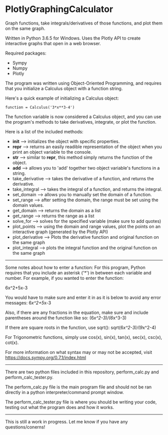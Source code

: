 # PlotlyGraphingCalculator
Graph functions, take integrals/derivatives of those functions, and plot them on the same graph.

Written in Python 3.6.5 for Windows. Uses the Plotly API to create interactive graphs that open in a web browser.

Required packages:
- Sympy
- Numpy
- Plotly

The program was written using Object-Oriented Programming, and requires that you initialize a Calculus object with a function string.

Here's a quick example of initializing a Calculus object:

    function = Calculus('3*x**3-4')

The function variable is now considered a Calculus object, and you can use the program's methods to take derivatives, integrate, or plot the function.

Here is a list of the included methods:
- __init__ --> initializes the object with specific properties.
- __repr__ --> returns an easily readible representation of the object when you print an object variable to the console.
- __str__ --> similar to __repr__, this method simply returns the function of the object.
- __add__ --> allows you to 'add' together two object variable's functions in a string.
- take_derivative --> takes the derivative of a function, and returns the derivative.
- take_integral --> takes the integral of a function, and returns the integral.
- set_domain --> allows you to manually set the domain of a function.
- set_range --> after setting the domain, the range must be set using the domain values.
- get_domain --> returns the domain as a list
- get_range --> returns the range as a list
- solve_for --> solves for the specified variable (make sure to add quotes)
- plot_points --> using the domain and range values, plot the points on an interactive graph (generated by the Plotly API)
- plot_derivative --> Plots the derivative function and original function on the same graph
- plot_integral --> plots the integral function and the original function on the same graph

********************************************************************************************************************************
Some notes about how to enter a function:
For this program, Python requires that you include an asterisk ('*') in between each variable and number. For example, if you wanted to enter the function:

6x^2+5x-3

You would have to make sure and enter it in as it is below to avoid any error messages: 
6*x^2+5*x-3

Also, if there are any fractions in the equation, make sure and include parentheses around the function like so:
(6*x^2-3)/(6*x^3-3)

If there are square roots in the function, use sqrt():
sqrt(6*x^2-3)/(9*x^2-4)

For Trigonometric functions, simply use cos(x), sin(x), tan(x), sec(x), csc(x), cot(x).

For more information on what syntax may or may not be accepted, visit https://docs.sympy.org/0.7.1/index.html
********************************************************************************************************************************

There are two python files included in this repository, perform_calc.py and perform_calc_tester.py.

The perform_calc.py file is the main program file and should not be ran directly in a python interpreter/command prompt window.

The perform_calc_tester.py file is where you should be writing your code, testing out what the program does and how it works.

********************************************************************************************************************************

This is still a work in progress. Let me know if you have any questions/conerns!
